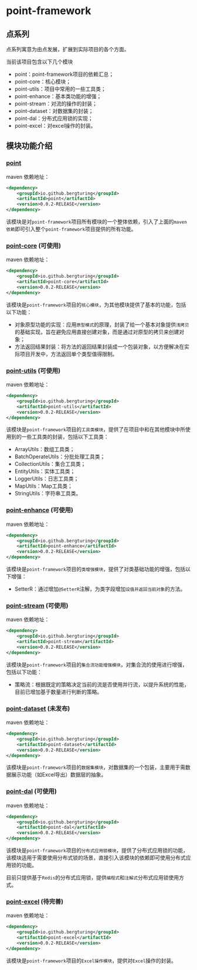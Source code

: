# point-framework
## 点系列

点系列寓意为由点发展，扩展到实际项目的各个方面。

当前该项目包含以下几个模块

- point：point-framework项目的依赖汇总；
- point-core：核心模块；
- point-utils：项目中常用的一些工具类；
- point-enhance：基本类功能的增强；
- point-stream：对流的操作的封装；
- point-dataset：对数据集的封装；
- point-dal：分布式应用锁的实现；
- point-excel：对excel操作的封装。


## 模块功能介绍

### [point](https://github.com/bergturing/point-framework/tree/master/point)

maven 依赖地址：
```xml
<dependency>
    <groupId>io.github.bergturing</groupId>
    <artifactId>point</artifactId>
    <version>0.0.2-RELEASE</version>
</dependency>
```
该模块是对`point-framework`项目所有模块的一个整体依赖，引入了上面的`maven 依赖`即可引入整个`point-framework`项目提供的所有功能。

### [point-core](https://github.com/bergturing/point-framework/tree/master/point-core) (可使用)

maven 依赖地址：
```xml
<dependency>
    <groupId>io.github.bergturing</groupId>
    <artifactId>point-core</artifactId>
    <version>0.0.2-RELEASE</version>
</dependency>
```
该模块是`point-framework`项目的`核心模块`，为其他模块提供了基本的功能，包括以下功能：

- 对象原型功能的实现：应用`原型模式`的原理，封装了给一个基本对象提供`浅拷贝`的基础实现，旨在避免应用直接创建对象，而是通过对原型的拷贝来创建对象；
- 方法返回结果封装：将方法的返回结果封装成一个包装对象，以方便解决在实际项目开发中，方法返回单个类型值得限制。

### [point-utils](https://github.com/bergturing/point-framework/tree/master/point-utils) (可使用)

maven 依赖地址：
```xml
<dependency>
    <groupId>io.github.bergturing</groupId>
    <artifactId>point-utils</artifactId>
    <version>0.0.2-RELEASE</version>
</dependency>
```
该模块是`point-framework`项目的`工具类模块`，提供了在项目中和在其他模块中所使用到的一些工具类的封装，包括以下工具类：

- ArrayUtils：数组工具类；
- BatchOperateUtils：分批处理工具类；
- CollectionUtils：集合工具类；
- EntityUtils：实体工具类；
- LoggerUtils：日志工具类；
- MapUtils：Map工具类；
- StringUtils：字符串工具类。

### [point-enhance](https://github.com/bergturing/point-framework/tree/master/point-enhance) (可使用)

maven 依赖地址：
```xml
<dependency>
    <groupId>io.github.bergturing</groupId>
    <artifactId>point-enhance</artifactId>
    <version>0.0.2-RELEASE</version>
</dependency>
```
该模块是`point-framework`项目的`类增强模块`，提供了对类基础功能的增强，包括以下增强：

- SetterR：通过增加`@SetterR`注解，为类字段增加`设值并返回当前对象`的方法。

### [point-stream](https://github.com/bergturing/point-framework/tree/master/point-stream) (可使用)

maven 依赖地址：
```xml
<dependency>
    <groupId>io.github.bergturing</groupId>
    <artifactId>point-stream</artifactId>
    <version>0.0.2-RELEASE</version>
</dependency>
```
该模块是`point-framework`项目的`集合流功能增强模块`，对集合流的使用进行增强，包括以下功能：

- 策略流：根据既定的策略决定当前的流是否使用并行流，以提升系统的性能，目前已增加基于数量进行判断的策略。

### [point-dataset](https://github.com/bergturing/point-framework/tree/master/point-dataset) (未发布)

maven 依赖地址：
```xml
<dependency>
    <groupId>io.github.bergturing</groupId>
    <artifactId>point-dataset</artifactId>
    <version>0.0.2-RELEASE</version>
</dependency>
```
该模块是`point-framework`项目的`数据集模块`，对数据集的一个包装，主要用于需数据展示功能（如Excel导出）数据层的抽象。

### [point-dal](https://github.com/bergturing/point-framework/tree/master/point-dal) (可使用)

maven 依赖地址：
```xml
<dependency>
    <groupId>io.github.bergturing</groupId>
    <artifactId>point-dal</artifactId>
    <version>0.0.2-RELEASE</version>
</dependency>
```
该模块是`point-framework`项目的`分布式应用锁模块`，提供了分布式应用锁的功能，该模块适用于需要使用分布式锁的场景，直接引入该模块的依赖即可使用分布式应用锁的功能。

目前只提供基于`Redis`的分布式应用锁，提供`编程式`和`注解式`分布式应用锁使用方式。

### [point-excel](https://github.com/bergturing/point-framework/tree/master/point-excel) (待完善)

maven 依赖地址：
```xml
<dependency>
    <groupId>io.github.bergturing</groupId>
    <artifactId>point-excel</artifactId>
    <version>0.0.2-RELEASE</version>
</dependency>
```
该模块是`point-framework`项目的`Excel操作模块`，提供对`Excel`操作的封装。




